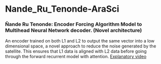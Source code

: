 # Nande_Ru_Tenonde-AraSci
### Ñande Ru Tenonde: Encoder Forcing Algorithm Model to Multihead Neural Network decoder. (Novel architecture)
An encoder trained on both L1 and L2 to output the same vector into a low dimensional space, a novel approach to reduce the noise generated by the satellite. This ensures that L1 data is aligned with L2 data before going through the forward recurrent model with attention.
[Explanatory video]()
